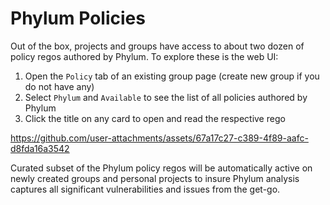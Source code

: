 # Phylum Policies

Out of the box, projects and groups have access to about two dozen of policy regos authored by Phylum. 
To explore these is the web UI:


1. Open the `Policy` tab of an existing group page (create new group if you do not have any)
2. Select  `Phylum` and `Available` to see the list of all policies authored by Phylum
4. Click the title on any card to open and read the respective rego





https://github.com/user-attachments/assets/67a17c27-c389-4f89-aafc-d8fda16a3542






Curated subset of the Phylum policy regos will be automatically active on newly created groups and personal projects to insure Phylum analysis captures all significant vulnerabilities and issues from the get-go.
